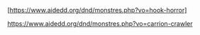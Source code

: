 [https://www.aidedd.org/dnd/monstres.php?vo=hook-horror]

https://www.aidedd.org/dnd/monstres.php?vo=carrion-crawler